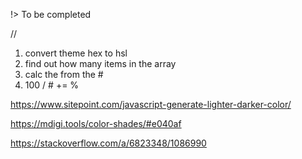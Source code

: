 !> To be completed



//

1. convert theme hex to hsl
1. find out how many items in the array
1. calc the <l> from the #
  1. 100 / # += %

https://www.sitepoint.com/javascript-generate-lighter-darker-color/

https://mdigi.tools/color-shades/#e040af

https://stackoverflow.com/a/6823348/1086990
